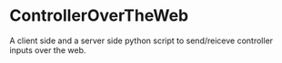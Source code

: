 # ControllerOverTheWeb
A client side and a server side python script to send/reiceve controller inputs over the web.

